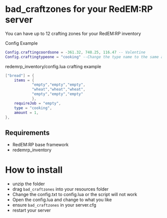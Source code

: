 # bad_craftzones for your RedEM:RP server
You can have up to 12 crafting zones for your RedEM:RP inventory

Config Example
```lua
Config.craftingcoordsone = -361.32, 748.25, 116.47 -- Valentine
Config.craftingtypeone = "cooking" --Change the type name to the same as what you have in you redemrp_inventory config.lua
```

redemrp_inventory/config.lua crafting example

```lua
["bread"] = {
    items = {
		    "empty","empty","empty",
		    "wheat","wheat","wheat",
		    "empty","empty","empty"
		    },
    requireJob = "empty",
    type = "cooking",
    amount = 1,
},

```
## Requirements
- RedEM:RP base framework
- redemrp_inventory

# How to install

- unzip the folder
- drag `bad_craftzones` into your resources folder
- Change the config.txt to config.lua or the script will not work
- Open the config.lua and change to what you like
- ensure `bad_craftzones` in your server.cfg
- restart your server
